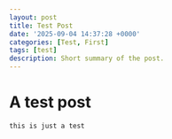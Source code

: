 ```yaml
---
layout: post
title: Test Post
date: '2025-09-04 14:37:28 +0000'
categories: [Test, First]
tags: [test]
description: Short summary of the post.
---
```


# A test post

```
this is just a test
```
